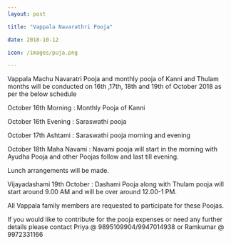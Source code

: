 ```yaml
---
layout: post

title: "Vappala Navarathri Pooja"

date: 2018-10-12

icon: /images/puja.png

---
```


Vappala Machu Navaratri Pooja and monthly pooja of Kanni and Thulam months will be conducted on 16th ,17th, 18th and 19th of October 2018 as per the below schedule

October 16th Morning : Monthly Pooja of Kanni

October 16th Evening : Saraswathi pooja

October 17th Ashtami : Saraswathi pooja morning and evening

October 18th Maha Navami : Navami pooja will start in the morning with Ayudha Pooja and other Poojas follow and last till evening.

Lunch arrangements will be made.

Vijayadashami 19th October : Dashami Pooja along with Thulam pooja will start around 9.00 AM and will be over around 12.00-1 PM.

All Vappala family members are requested to participate for these Poojas.

If you would like to contribute for the pooja expenses or need any further details please contact Priya @ 9895109904/9947014938 or Ramkumar @ 9972331166
